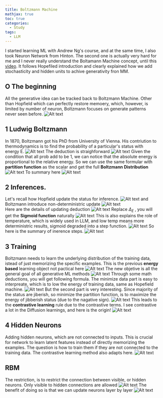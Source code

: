 ```yaml
---
title: Boltzmann Machine
mathjax: true
toc: true
categories:
  - Study
tags:
  - LLM
---
```


I started learning ML with Andrew Ng's course, and at the same time, I also took Neuron Network from Hinton. The second one is actually very hard for me and I never really understand the Boltamann Machine concept, until this [video](https://www.youtube.com/watch?v=_bqa_I5hNAo). It follows Hopefiled introduction and clearly explained how we add stochasticity and hidden units to achive generativity fron MM.

## O The beginning
All the generative idea can be tracked back to Boltzmann Machine. Other than Hopfield which can perfectly restore memoery, which, however, is limited by number of neuron, Boltzmann focuses on generate patterns never seen before.
![Alt text](/code23/assets/images/2024/24-10-20-Boltzmann_files/beginning.png)

## 1 Ludwig Boltzmann
In 1870, Boltzmann got his PhD from University of Vienna. His contriution to thermodynamics is to find the probability of a particular's status with energy E.
![Alt text](/code23/assets/images/2024/24-10-20-Boltzmann_files/boltzmanne.png)
The deduction is straighforward 
![Alt text](/code23/assets/images/2024/24-10-20-Boltzmann_files/deduction.png)
Given the condition that all prob add to be 1, we can notice that the absolute energy is proportional to the relative energy. So we can use the same formular with **partition function** as the scalar and get the full **Boltzmann Distribution**
![Alt text](/code23/assets/images/2024/24-10-20-Boltzmann_files/distribution.png)
To summary here
![Alt text](/code23/assets/images/2024/24-10-20-Boltzmann_files/summary.png) 

## 2 Inferences.
Let's recall how Hopfield update the status for inference. 
![Alt text](/code23/assets/images/2024/24-10-20-Boltzmann_files/hopfield.png)
and Boltzmann introduce non-deterministric update 
![Alt text](/code23/assets/images/2024/24-10-20-Boltzmann_files/inference.png)  
Here are the details of updating deduction
![Alt text](/code23/assets/images/2024/24-10-20-Boltzmann_files/update.png) 
Replace $\Delta_E$ , you will get the **Sigmoid function** naturally
![Alt text](/code23/assets/images/2024/24-10-20-Boltzmann_files/deltae.png) 
This is also explains the role of temperature, which is widely used in LLM, and low temp means more deterministric results, sigmoid degraded into a step function. 
![Alt text](/code23/assets/images/2024/24-10-20-Boltzmann_files/temp.png) 
So here is the summary of inerence steps.
![Alt text](/code23/assets/images/2024/24-10-20-Boltzmann_files/steps.png) 

## 3 Training
Boltzmann needs to learn the underlying distribution of the training data, istead of just memorizing the specific examples. This is the previous **energy based** learning object not pactical here
![Alt text](/code23/assets/images/2024/24-10-20-Boltzmann_files/notworking.png) 
The new objetive is all the general goal of all generative ML methods
![Alt text](/code23/assets/images/2024/24-10-20-Boltzmann_files/objective.png) 
Through some math deductions, you will get following formula. The minimize data part is easy to interpreate, which is to low the energy of training data, same as Hopefield machine. 
![Alt text](/code23/assets/images/2024/24-10-20-Boltzmann_files/miniz.png) 
But the second part is very interesting. Since majority of the status are jiberish, so minimize the partition function, is to maximize the energy of jibberish status (due to the nagative sign). 
![Alt text](/code23/assets/images/2024/24-10-20-Boltzmann_files/training.png) 
This leads to the **contrastive learning** rule due to the contrastive terms. I see contrastive a lot in the Diffusion learnings, and here is the origin!
![Alt text](/code23/assets/images/2024/24-10-20-Boltzmann_files/contrastive.png) 

## 4 Hidden Neurons
Adding hidden neurons, which are not connected to inputs. This is crucial for network to learn latent features instead of directly memorizing the examples. The question is how to train them if they are not connected to the training data. The contrastive learning method also adapts here.
![Alt text](/code23/assets/images/2024/24-10-20-Boltzmann_files/hidden.png) 

## RBM
The restriction, is to restrict the connection between visible, or hidden neurons. Only visible to hidden connections are allowed
![Alt text](/code23/assets/images/2024/24-10-20-Boltzmann_files/rbm.png) 
The benefit of doing so is that we can update neurons layer by layer
![Alt text](/code23/assets/images/2024/24-10-20-Boltzmann_files/benefit.png) 

